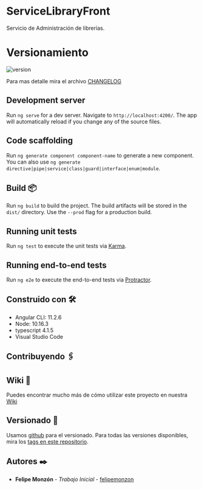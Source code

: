 # ServiceLibraryFront

Servicio de Administración de librerías.

# Versionamiento

![version](https://img.shields.io/badge/version-1.0.0-blue.svg)

Para mas detalle mira el archivo [CHANGELOG](CHANGELOG)

## Development server

Run `ng serve` for a dev server. Navigate to `http://localhost:4200/`. The app will automatically reload if you change any of the source files.

## Code scaffolding

Run `ng generate component component-name` to generate a new component. You can also use `ng generate directive|pipe|service|class|guard|interface|enum|module`.

## Build 📦

Run `ng build` to build the project. The build artifacts will be stored in the `dist/` directory. Use the `--prod` flag for a production build.

## Running unit tests

Run `ng test` to execute the unit tests via [Karma](https://karma-runner.github.io).

## Running end-to-end tests

Run `ng e2e` to execute the end-to-end tests via [Protractor](http://www.protractortest.org/).

## Construido con 🛠️

* Angular CLI: 11.2.6
* Node: 10.16.3
* typescript 4.1.5
* Visual Studio Code

## Contribuyendo 🖇️

## Wiki 📖

Puedes encontrar mucho más de cómo utilizar este proyecto en nuestra [Wiki](https://github.com/felipemonzon/service-library-angular/wiki)

## Versionado 📌

Usamos [github](https://github.com/) para el versionado. Para todas las versiones disponibles, mira los [tags en este repositorio](https://github.com/felipemonzon/service-library-angular/tags).

## Autores ✒️

* **Felipe Monzón** - *Trabajo Inicial* - [felipemonzon](https://github.com/felipemonzon)